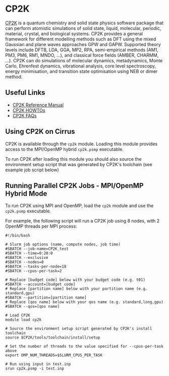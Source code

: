 # CP2K

[CP2K](https://www.cp2k.org/) is a quantum chemistry and solid state
physics software package that can perform atomistic simulations of solid
state, liquid, molecular, periodic, material, crystal, and biological
systems. CP2K provides a general framework for different modelling
methods such as DFT using the mixed Gaussian and plane waves approaches
GPW and GAPW. Supported theory levels include DFTB, LDA, GGA, MP2, RPA,
semi-empirical methods (AM1, PM3, PM6, RM1, MNDO, …), and classical
force fields (AMBER, CHARMM, …). CP2K can do simulations of molecular
dynamics, metadynamics, Monte Carlo, Ehrenfest dynamics, vibrational
analysis, core level spectroscopy, energy minimisation, and transition
state optimisation using NEB or dimer method.

## Useful Links

- [CP2K Reference Manual](https://manual.cp2k.org)
- [CP2K HOWTOs](https://www.cp2k.org/howto)
- [CP2K FAQs](https://www.cp2k.org/faq)

## Using CP2K on Cirrus

CP2K is available through the `cp2k` module. Loading this module
provides access to the MPI/OpenMP hybrid `cp2k.psmp` executable.

To run CP2K after loading this module you should also source the
environment setup script that was generated by CP2K's toolchain (see
example job script below)


## Running Parallel CP2K Jobs - MPI/OpenMP Hybrid Mode

To run CP2K using MPI and OpenMP, load the `cp2k` module and use the
`cp2k.psmp` executable. 

For example, the following script will run a CP2K job using 8 nodes,
with 2 OpenMP threads per MPI process:

    #!/bin/bash

    # Slurm job options (name, compute nodes, job time)
    #SBATCH --job-name=CP2K_test
    #SBATCH --time=0:20:0
    #SBATCH --exclusive
    #SBATCH --nodes=8
    #SBATCH --tasks-per-node=18
    #SBATCH --cpus-per-task=2

    # Replace [budget code] below with your budget code (e.g. t01)
    #SBATCH --account=[budget code]
    # Replace [partition name] below with your partition name (e.g. standard,gpu)
    #SBATCH --partition=[partition name]
    # Replace [qos name] below with your qos name (e.g. standard,long,gpu)
    #SBATCH --qos=[qos name]

    # Load CP2K
    module load cp2k

    # Source the environment setup script generated by CP2K's install toolchain
    source $CP2K/tools/toolchain/install/setup

    # Set the number of threads to the value specified for --cpus-per-task above
    export OMP_NUM_THREADS=$SLURM_CPUS_PER_TASK

    # Run using input in test.inp
    srun cp2k.psmp -i test.inp

